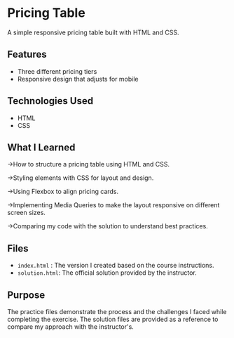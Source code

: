 # Pricing Table

A simple responsive pricing table built with HTML and CSS.

## Features
- Three different pricing tiers
- Responsive design that adjusts for mobile

## Technologies Used
- HTML
- CSS

## What I Learned
->How to structure a pricing table using HTML and CSS.

->Styling elements with CSS for layout and design.

->Using Flexbox to align pricing cards.

->Implementing Media Queries to make the layout responsive on different screen sizes.

->Comparing my code with the solution to understand best practices.

## Files

- `index.html` : The version I created based on the course instructions.
- `solution.html`: The official solution provided by the instructor.

## Purpose

The practice files demonstrate the process and the challenges I faced while completing the exercise. The solution files are provided as a reference to compare my approach with the instructor's.

